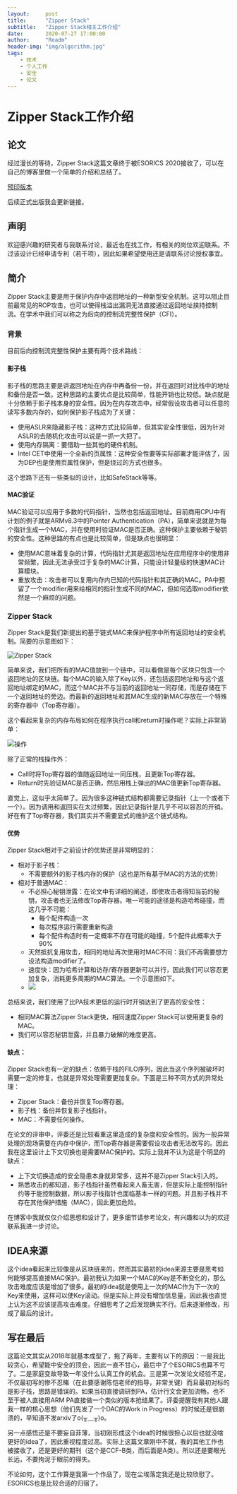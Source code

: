 ```yaml
---
layout:     post
title:      "Zipper Stack"
subtitle:   "Zipper Stack相关工作介绍"
date:       2020-07-27 17:00:00
author:     "Readm"
header-img: "img/algorithm.jpg"
tags:
    - 技术
    - 个人工作
    - 安全
    - 论文
---
```


# Zipper Stack工作介绍

## 论文

经过漫长的等待，Zipper Stack这篇文章终于被ESORICS 2020接收了，可以在自己的博客里做一个简单的介绍和总结了。

[预印版本](https://arxiv.org/abs/1902.00888)

后续正式出版我会更新链接。

## 声明

欢迎感兴趣的研究者与我联系讨论，最近也在找工作，有相关的岗位欢迎联系。不过该设计已经申请专利（若干项），因此如果希望使用还是请联系讨论授权事宜。

## 简介

Zipper Stack主要是用于保护内存中返回地址的一种新型安全机制。这可以阻止目前最常见的ROP攻击，也可以使得栈溢出漏洞无法直接通过返回地址挟持控制流。在学术中我们可以称之为后向的控制流完整性保护（CFI）。

### 背景

目前后向控制流完整性保护主要有两个技术路线：

#### 影子栈

影子栈的思路主要是讲返回地址在内存中再备份一份，并在返回时对比栈中的地址和备份是否一致。这种思路的主要优点是比较简单，性能开销也比较低。缺点就是十分依赖于影子栈本身的安全性。因为在内存攻击中，经常假设攻击者可以任意的读写多数内存的，如何保护影子栈成为了关键：

+ 使用ASLR来隐藏影子栈：这种方式比较简单，但其实安全性很低，因为针对ASLR的去随机化攻击可以说是一抓一大把了。
+ 使用内存隔离：要借助一些其他的硬件机制。
+ Intel CET中使用一个全新的页属性：这种安全性要等实际部署才能评估了，因为DEP也是使用页属性保护，但是绕过的方式也很多。

这个思路下还有一些类似的设计，比如SafeStack等等。

#### MAC验证

MAC验证可以应用于多数的代码指针，当然也包括返回地址。目前商用CPU中有计划的例子就是ARMv8.3中的Pointer Authentication（PA），简单来说就是为每个指针生成一个MAC，并在使用时验证MAC是否正确。这种保护主要依赖于秘钥的安全性。这种思路的有点也是比较简单，但是缺点也很明显：

+ 使用MAC意味着复杂的计算，代码指针尤其是返回地址在应用程序中的使用非常频繁，因此无法承受过于复杂的MAC计算，只能设计轻量级的快速MAC计算模块。
+ 重放攻击：攻击者可以复用内存内已知的代码指针和其正确的MAC。PA中预留了一个modifier用来给相同的指针生成不同的MAC，但如何选取modifier依然是一个麻烦的问题。
  
### Zipper Stack

Zipper Stack是我们新提出的基于链式MAC来保护程序中所有返回地址的安全机制。简要的示意图如下： 

![Zipper Stack](../img/in-post/zipper/zipper.png)

简单来说，我们把所有的MAC值放到一个链中，可以看做是每个区块只包含一个返回地址的区块链。每个MAC的输入除了Key以外，还包括返回地址和与这个返回地址绑定的MAC，而这个MAC并不与当前的返回地址一同存储，而是存储在下一个返回地址的旁边。而最新的返回地址和其MAC生成的新MAC存放在一个特殊的寄存器中（Top寄存器）。

这个看起来复杂的内存布局如何在程序执行call和return时操作呢？实际上非常简单：

![操作](../img/in-post/zipper/callret.png)

除了正常的栈操作外：

+ Call时将Top寄存器的值随返回地址一同压栈，且更新Top寄存器。
+ Return时先验证MAC是否正确，然后用栈上弹出的MAC值更新Top寄存器。

直觉上，这似乎太简单了。因为很多这种链式结构都需要记录指针（上一个或者下一个）。因为调用和返回实在太过频繁，因此记录指针是几乎不可以容忍的开销。好在有了Top寄存器，我们其实并不需要显式的维护这个链式结构。

#### 优势

Zipper Stack相对于之前设计的优势还是非常明显的：

+ 相对于影子栈：
  + 不需要额外的影子栈内存的保护（这也是所有基于MAC的方法的优势）
+ 相对于普通MAC：
  + 不必担心秘钥泄露：在论文中有详细的阐述，即使攻击者得知当前的秘钥，攻击者也无法修改Top寄存器。唯一可能的途径是构造哈希碰撞，而这几乎不可能：
    + 每个配件构造一次
    + 每次程序运行需要重新构造
    + 每个配件构造时有一定概率不存在可能的碰撞，5个配件此概率大于90%
  + 天然抵抗复用攻击，相同的地址再次使用时MAC不同：我们不再需要想方设法构造modifier了。
  + 速度快：因为哈希计算和访存/寄存器更新可以并行，因此我们可以容忍更加复杂，消耗更多周期的MAC算法。一个示意图如下。
  + ![](../img/in-post/zipper/pipeline.png)

总结来说，我们使用了比PA技术更低的运行时开销达到了更高的安全性：
+ 相同MAC算法Zipper Stack更快，相同速度Zipper Stack可以使用更复杂的MAC。
+ 我们可以容忍秘钥泄露，并且暴力破解的难度更高。

#### 缺点：

Zipper Stack也有一定的缺点：依赖于栈的FILO序列，因此当这个序列被破坏时需要一定的修复。也就是异常处理需要更加复杂。下面是三种不同方式的异常处理：

+ Zipper Stack：备份并恢复Top寄存器。
+ 影子栈：备份并恢复影子栈指针。
+ MAC：不需要任何操作。

在论文的评审中，评委还是比较看重这里造成的复杂度和安全性的。因为一般异常处理的现场需要在内存中保护，而Top寄存器是需要假设攻击者无法改写的。因此我在这里设计上下文切换也是需要MAC保护的。实际上我并不认为这是个明显的缺点：

+ 上下文切换造成的安全隐患本身就非常多，这并不是Zipper Stack引入的。
+ 熟悉攻击的都知道，影子栈指针虽然看起来人畜无害，但是实际上能控制指针约等于能控制数据，所以影子栈指针也面临基本一样的问题。并且影子栈并不存在其他保护措施（MAC），因此更加危险。

在博客中我就仅仅介绍思想和设计了，更多细节请参考论文，有兴趣和以为的欢迎联系我进一步讨论。

## IDEA来源

这个idea看起来比较像是从区块链来的，然而其实最初的idea来源主要是思考如何能够提高直接MAC保护。最初我认为如果一个MAC的Key是不断变化的，那么攻击难度应该是增加了很多。最初的idea就是使用上一次的MAC作为下一次的Key来使用，这样可以使Key滚动。但是实际上并没有增加信息量，因此我也直觉上认为这不应该提高攻击难度。仔细思考了之后发现确实不行。后来逐渐修改，形成了最后的设计。

## 写在最后

这篇论文其实从2018年就基本成型了，拖了两年，主要有以下的原因：一是我比较贪心，希望能中安全的顶会，因此一直不甘心，最后中了个ESORICS也算不亏了。二是家庭变故导致一年没什么认真工作的机会。三是第一次发论文经验不足，不仅最初写的惨不忍睹（在此要感谢陈恺老师的指导，非常关键）而且最初对标的是影子栈，思路是错误的。如果当初直接调研到PA，估计行文会更加流畅，也不至于被人直接用ARM PA直接做一个类似的版本抢结果了。评委提醒我有其他人跟我一样的核心思想（他们先发了一个DAC的Work in Progress）的时候还是很崩溃的，早知道不发arxiv了o(╥﹏╥)o。

另一点感悟还是不要妄自菲薄，当初刚形成这个idea的时候很担心以后也就没啥更好的idea了，因此重视程度过高。实际上这篇文章刚中不就，我的其他工作也被接收了，还是更好的期刊（这个是CCF-B类，而后面是A类）。所以还是要眼光长远，不要拘泥于眼前的得失。

不论如何，这个工作算是我第一个作品了，现在尘埃落定我还是比较欣慰了。ESORICS也是比较合适的归宿了。